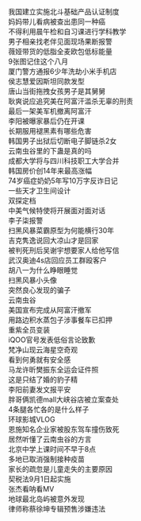 我国建立实施北斗基础产品认证制度  
妈妈带儿看病被查出患同一种癌  
不得利用晨午检和自习课进行学科教学  
男子相亲找老伴见面现场果断报警  
薇娅带货的低脂全麦欧包低标能量  
9张图记住这个八月  
厦门警方通报6少年洗劫小米手机店  
侯志慧爱因斯坦同款发型  
唐山当街拖拽女孩男子是其舅舅  
耿爽说应追究美在阿富汗滥杀无辜的刑责  
最后一架美军机撤离阿富汗  
李阳被曝家暴后仍在开课  
长期服用褪黑素有哪些危害  
韩国男子出狱后切断电子脚链杀2女  
云南虫谷里的下蛊是真的吗  
成都大学将与四川科技职工大学合并  
韩国房价创14年来最高涨幅  
74岁癌症奶奶5年写10万字反诈日记  
一些天才卫生间设计  
双探定档  
中美气候特使将开展面对面对话  
李子柒报警  
扫黑风暴菜霸原型为何能横行30年  
吉克隽逸说回大凉山才是回家  
被判死刑后吴谢宇想要家人给他写信  
武汉奥迪4s店回应员工群殴客户  
胡八一为什么睁眼睡觉  
扫黑风暴小头像  
突然良心发现的骗子  
云南虫谷  
美国宣布完成从阿富汗撤军  
用路边积水蒸包子涉事餐车已扣押  
重紫全员变装  
iQOO官号发表低俗言论致歉  
梵净山现云海星空奇观  
看到何勇就有安全感  
马龙许昕樊振东全运会证件照  
这是只结了婚的豹子精  
李阳前妻发文报平安  
胖哥俩凯德mall大峡谷店被立案查处  
4条腿各忙各的是什么样子  
环球影城VLOG  
恩施知名企业家被股东驾车撞伤致死  
居然听懂了云南虫谷的方言  
北京中学上课时间不早于8点  
多地已取消强制接种疫苗  
家长的疏忽是儿童走失的主要原因  
契税法9月1日起实施  
张杰看呐看MV  
地球最北岛屿被意外发现  
律师称蔡徐坤专辑预售涉嫌违法  

